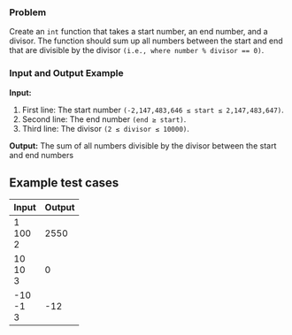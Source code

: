 ### Problem
Create an `int` function that takes a start number, an end number, and a divisor. The function should sum up all numbers between the start and end that are divisible by the divisor `(i.e., where number % divisor == 0)`.


### Input and Output Example

**Input:**
1. First line: The start number `(-2,147,483,646 ≤ start ≤ 2,147,483,647)`.
2. Second line: The end number `(end ≥ start)`.
3. Third line: The divisor `(2 ≤ divisor ≤ 10000)`.

**Output:**
The sum of all numbers divisible by the divisor between the start and end numbers

## Example test cases
| Input | Output |
| ----- | ------ |
| 1 <br /> 100 <br /> 2 | 2550 |
| 10 <br /> 10 <br /> 3 | 0 |
| -10 <br /> -1 <br /> 3 | -12 |

<!-- 
Test case 1
Input: 
1
100
2
Output:
2550

Test case 2
Input: 
-10
-1
3
Output:
-18

Test case 3
Input: 
1
5
10
Output:
0

Test case 4
Input: 
2
2
2
Output:
2

Test case 5
Input: 
1000000
2000000
15
Output:
1216252192

 -->